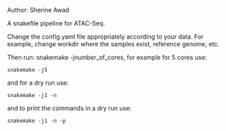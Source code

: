 Author: Sherine Awad 

A snakefile pipeline for ATAC-Seq.

Change the config.yaml file appropriately according to your data. 
For example, change workdir where the samples exist, reference genome,  etc. 

Then run: snakemake -jnumber_of_cores, for example for 5 cores use:

    snakemake -j5 

and for a dry run use: 

    snakemake -j1 -n 


and to print the commands in a dry run use:

    snakemake -j1 -n -p 

